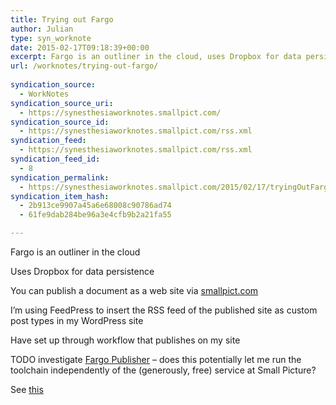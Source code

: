 ```yaml
---
title: Trying out Fargo
author: Julian
type: syn_worknote
date: 2015-02-17T09:18:39+00:00
excerpt: Fargo is an outliner in the cloud, uses Dropbox for data persistence. I'm using FeedPress to insert the RSS feed of the published site as custom post types in my WordPress site
url: /worknotes/trying-out-fargo/
        
syndication_source:
  - WorkNotes
syndication_source_uri:
  - https://synesthesiaworknotes.smallpict.com/
syndication_source_id:
  - https://synesthesiaworknotes.smallpict.com/rss.xml
syndication_feed:
  - https://synesthesiaworknotes.smallpict.com/rss.xml
syndication_feed_id:
  - 8
syndication_permalink:
  - https://synesthesiaworknotes.smallpict.com/2015/02/17/tryingOutFargo.html
syndication_item_hash:
  - 2b913ce9907a45a6e68008c90786ad74
  - 61fe9dab284be96a3e4cfb9b2a21fa55

---
```

Fargo is an outliner in the cloud

Uses Dropbox for data persistence

You can publish a document as a web site via [smallpict.com][1]

I&#8217;m using FeedPress to insert the RSS feed of the published site as custom post types in my WordPress site

Have set up through workflow that publishes on my site

TODO investigate [Fargo Publisher][2] &#8211; does this potentially let me run the toolchain independently of the (generously, free) service at Small Picture?

See [this][3]

 [1]: https://synesthesiaworknotes.smallpict.com/2015/02/17/smallpict.com
 [2]: https://github.com/scripting/fargoPublisher
 [3]: https://fargo.io/docs/contentManagement/runningYourOwnServer.html
